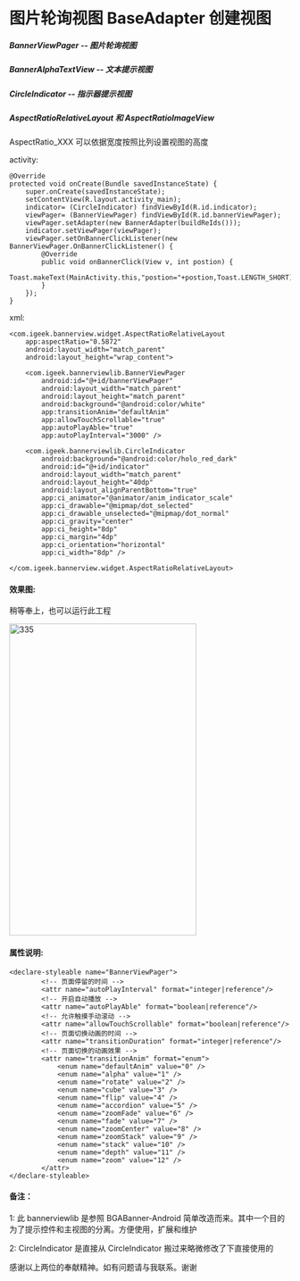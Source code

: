 # 图片轮询视图 BaseAdapter 创建视图

##### BannerViewPager -- 图片轮询视图
##### BannerAlphaTextView -- 文本提示视图
##### CircleIndicator -- 指示器提示视图

##### AspectRatioRelativeLayout 和 AspectRatioImageView
AspectRatio_XXX 可以依据宽度按照比列设置视图的高度

activity:

    @Override
    protected void onCreate(Bundle savedInstanceState) {
        super.onCreate(savedInstanceState);
        setContentView(R.layout.activity_main);
        indicator= (CircleIndicator) findViewById(R.id.indicator);
        viewPager= (BannerViewPager) findViewById(R.id.bannerViewPager);
        viewPager.setAdapter(new BannerAdapter(buildReIds()));
        indicator.setViewPager(viewPager);
        viewPager.setOnBannerClickListener(new BannerViewPager.OnBannerClickListener() {
            @Override
            public void onBannerClick(View v, int postion) {
                Toast.makeText(MainActivity.this,"postion="+postion,Toast.LENGTH_SHORT).show();
            }
        });
    }

xml:

    <com.igeek.bannerview.widget.AspectRatioRelativeLayout
        app:aspectRatio="0.5872"
        android:layout_width="match_parent"
        android:layout_height="wrap_content">

        <com.igeek.bannerviewlib.BannerViewPager
            android:id="@+id/bannerViewPager"
            android:layout_width="match_parent"
            android:layout_height="match_parent"
            android:background="@android:color/white"
            app:transitionAnim="defaultAnim"
            app:allowTouchScrollable="true"
            app:autoPlayAble="true"
            app:autoPlayInterval="3000" />

        <com.igeek.bannerviewlib.CircleIndicator
            android:background="@android:color/holo_red_dark"
            android:id="@+id/indicator"
            android:layout_width="match_parent"
            android:layout_height="40dp"
            android:layout_alignParentBottom="true"
            app:ci_animator="@animator/anim_indicator_scale"
            app:ci_drawable="@mipmap/dot_selected"
            app:ci_drawable_unselected="@mipmap/dot_normal"
            app:ci_gravity="center"
            app:ci_height="8dp"
            app:ci_margin="4dp"
            app:ci_orientation="horizontal"
            app:ci_width="8dp" />

    </com.igeek.bannerview.widget.AspectRatioRelativeLayout>


#### 效果图:
稍等奉上，也可以运行此工程

<img src="https://github.com/igeek-YZ/BannerView/blob/master/pics/bannerview.gif" width = "335" height = "559" alt="335" align=center />

#### 属性说明:
    <declare-styleable name="BannerViewPager">
            <!-- 页面停留的时间 -->
            <attr name="autoPlayInterval" format="integer|reference"/>
            <!-- 开启自动播放 -->
            <attr name="autoPlayAble" format="boolean|reference"/>
            <!-- 允许触摸手动滚动 -->
            <attr name="allowTouchScrollable" format="boolean|reference"/>
            <!-- 页面切换动画的时间 -->
            <attr name="transitionDuration" format="integer|reference"/>
            <!-- 页面切换的动画效果 -->
            <attr name="transitionAnim" format="enum">
                <enum name="defaultAnim" value="0" />
                <enum name="alpha" value="1" />
                <enum name="rotate" value="2" />
                <enum name="cube" value="3" />
                <enum name="flip" value="4" />
                <enum name="accordion" value="5" />
                <enum name="zoomFade" value="6" />
                <enum name="fade" value="7" />
                <enum name="zoomCenter" value="8" />
                <enum name="zoomStack" value="9" />
                <enum name="stack" value="10" />
                <enum name="depth" value="11" />
                <enum name="zoom" value="12" />
            </attr>
    </declare-styleable>
#### 备注：
1: 此 bannerviewlib 是参照 BGABanner-Android 简单改造而来。其中一个目的为了提示控件和主视图的分离。方便使用，扩展和维护

2: CircleIndicator 是直接从 CircleIndicator 搬过来略微修改了下直接使用的

感谢以上两位的奉献精神。如有问题请与我联系。谢谢